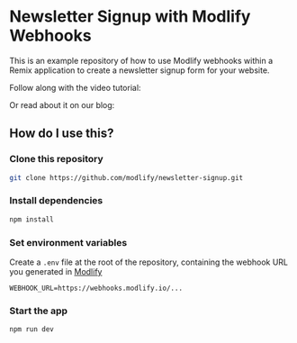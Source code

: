 # Newsletter Signup with Modlify Webhooks

This is an example repository of how to use Modlify webhooks within a Remix application to create a newsletter signup form for your website.

Follow along with the video tutorial:

<TODO>

Or read about it on our blog:

<TODO>

## How do I use this?

### Clone this repository
```sh
git clone https://github.com/modlify/newsletter-signup.git
```
### Install dependencies
```sh
npm install
```

### Set environment variables
Create a `.env` file at the root of the repository, containing the webhook URL you generated in [Modlify](https://app.modlify.io)
```
WEBHOOK_URL=https://webhooks.modlify.io/...
```

### Start the app
```sh
npm run dev
```